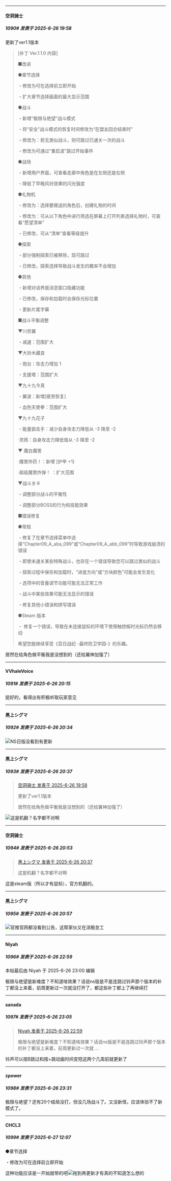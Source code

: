 ﻿
*****

####  空洞骑士  
##### 1090#       发表于 2025-6-26 19:58

更新了ver1.1版本 <blockquote>\[补丁 Ver.1.1.0 内容]

■改进

●章节选择

・修改为可在选择前立即开始

・扩大章节选择画面的最大显示范围

●战斗

・新增“极限与绝望”战斗模式

・将“安全”战斗模式的恢复时间修改为“在盟友回合结束时”

・修改为：若无类似战斗，则可跳过已通关一次的战斗

・修改为可通过“重启波”跳过开始事件

●战场

・新增用户界面，可查看走廊中角色是在左侧还是右侧

・降低了早晚风铃效果的闪光强度

●礼物机

・修改为：选择要赠送的角色后，创建礼物的时间

・修改为：可从以下角色中进行筛选在屏幕上打开列表选择礼物时，可查看“愿望清单”

・已修改，可从“清单”查看等级提升

●探索

・部分强制探索已被移除，现可跳过

・已修改，探索选择导致战斗发生的概率不会增加

●其他

・新增对话界面消息窗口隐藏功能

・已修改，保存和加载时会保存光标位置

・更新片尾字幕

■战斗平衡调整

▼川奈翼

・减速：范围扩大

▼大铃木藏良

・炮台：攻击力增加 1

・支援塔：范围扩大

▼九十九今真

・翼波：新增\[疲劳恢复]

・血色天使拳：范围扩大

▼九十九花子

・能量狙击手：减少自身攻击力降低从 -3 降至 -2

·灵雨：自身攻击力降低值从 -3 降至 -2

▼ 魔白魔罟

·魔罟炸药！：新增 \[护甲 +1]

·超级魔罟炸弹！ ：扩大范围

▼战斗关卡

・调整部分战斗的平衡性

・调整部分BOSS的行为和技能效果

■错误修复

●常规

・修复了在章节选择菜单中选择“Chapter09_A_aba_099”或“Chapter09_A_abb_099”时导致游戏崩溃的错误

・即使未通关某些特殊战斗，也存在一个错误导致您可以跳过类似的战斗

・探索过程中保存和加载时，“进度方向”或“方块颜色”可能会发生变化

・选项中的音量调节功能可能无法正常工作

・战斗中某些效果可能无法显示的错误

・修复其他小错误和拼写错误

●Steam 版本

・ 修复一个错误，导致在未连接鼠标的环境下使用触控板时光标仍然会移动

希望您能继续享受《百日战纪 -最终防卫学园-》的乐趣。</blockquote>
居然在给角色做平衡我是没想到的（还给翼神加强了）


*****

####  VVhaleVoice  
##### 1091#       发表于 2025-6-26 20:15

挺好的，看得出有积极听取玩家意见


*****

####  黑上シグマ  
##### 1092#       发表于 2025-6-26 20:34

<img src="https://static.stage1st.com/image/smiley/face2017/002.png" referrerpolicy="no-referrer">NS日版没看到有更新

*****

####  黑上シグマ  
##### 1093#       发表于 2025-6-26 20:37

<blockquote><a href="httphttps://stage1st.com/2b/forum.php?mod=redirect&amp;goto=findpost&amp;pid=68005595&amp;ptid=2188167" target="_blank">空洞骑士 发表于 2025-6-26 19:58</a>

更新了ver1.1版本

居然在给角色做平衡我是没想到的（还给翼神加强了）</blockquote>
<img src="https://static.stage1st.com/image/smiley/face2017/002.png" referrerpolicy="no-referrer">这是机翻？名字都不对啊


*****

####  空洞骑士  
##### 1094#       发表于 2025-6-26 20:53

<blockquote><a href="httphttps://stage1st.com/2b/forum.php?mod=redirect&amp;goto=findpost&amp;pid=68005802&amp;ptid=2188167" target="_blank">黑上シグマ 发表于 2025-6-26 20:37</a>

这是机翻？名字都不对啊</blockquote>
这是steam版（所以才有鼠标），官方机翻的。

*****

####  黑上シグマ  
##### 1095#       发表于 2025-6-26 20:57

<img src="https://static.stage1st.com/image/smiley/face2017/002.png" referrerpolicy="no-referrer">官推官网都没看到公告，这帮家伙又在消极怠工


*****

####  Niyah  
##### 1096#       发表于 2025-6-26 22:59

 本帖最后由 Niyah 于 2025-6-26 23:00 编辑 

极限与绝望是新难度？不知道啥效果？话说ns版是不是连跳过铃声那个版本的补丁都没上来着，前周更新过一次就没打开了，都这些补丁都上了再继续打


*****

####  sanada  
##### 1097#       发表于 2025-6-26 23:05

<blockquote><a href="httphttps://stage1st.com/2b/forum.php?mod=redirect&amp;goto=findpost&amp;pid=68006737&amp;ptid=2188167" target="_blank">Niyah 发表于 2025-6-26 22:59</a>

极限与绝望是新难度？不知道啥效果？话说ns版是不是连跳过铃声那个版本的补丁都没上来着，前周更新过一次就 ...</blockquote>
铃声可以按B跳过和按+跳动画时间变短这两个几周前就更新了


*****

####  zpower  
##### 1098#       发表于 2025-6-26 23:31

极限与绝望？还有20个结局没打，但没几场战斗了。又没新怪，应该体验不了新模式了。


*****

####  CHCL3  
##### 1099#       发表于 2025-6-27 12:07

●章节选择

・修改为可在选择前立即开始

这种功能应该是一开始就带的吧<img src="https://static.stage1st.com/image/smiley/face2017/003.png" referrerpolicy="no-referrer">拖到再更新才有真的不知道怎么想的

